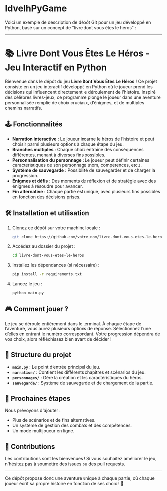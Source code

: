 # ldvelhPyGame
Voici un exemple de description de dépôt Git pour un jeu développé en Python, basé sur un concept de "livre dont vous êtes le héros" :

---

# 📚 Livre Dont Vous Êtes Le Héros - Jeu Interactif en Python

Bienvenue dans le dépôt du jeu **Livre Dont Vous Êtes Le Héros** ! Ce projet consiste en un jeu interactif développé en Python où le joueur prend les décisions qui influencent directement le déroulement de l’histoire. Inspiré des célèbres livres-jeux, ce programme plonge le joueur dans une aventure personnalisée remplie de choix cruciaux, d’énigmes, et de multiples chemins narratifs.

## 🕹️ Fonctionnalités

- **Narration interactive** : Le joueur incarne le héros de l’histoire et peut choisir parmi plusieurs options à chaque étape du jeu.
- **Branches multiples** : Chaque choix entraîne des conséquences différentes, menant à diverses fins possibles.
- **Personnalisation du personnage** : Le joueur peut définir certaines caractéristiques de son personnage (nom, compétences, etc.).
- **Système de sauvegarde** : Possibilité de sauvegarder et de charger la progression.
- **Énigmes et défis** : Des moments de réflexion et de stratégie avec des énigmes à résoudre pour avancer.
- **Fin alternative** : Chaque partie est unique, avec plusieurs fins possibles en fonction des décisions prises.

## 🛠️ Installation et utilisation

1. Clonez ce dépôt sur votre machine locale :
   ```bash
   git clone https://github.com/votre_nom/livre-dont-vous-etes-le-heros.git
   ```
   
2. Accédez au dossier du projet :
   ```bash
   cd livre-dont-vous-etes-le-heros
   ```

3. Installez les dépendances (si nécessaire) :
   ```bash
   pip install -r requirements.txt
   ```

4. Lancez le jeu :
   ```bash
   python main.py
   ```

## 🎮 Comment jouer ?

Le jeu se déroule entièrement dans le terminal. À chaque étape de l’aventure, vous aurez plusieurs options de réponse. Sélectionnez l’une d’elles en entrant le numéro correspondant. Votre progression dépendra de vos choix, alors réfléchissez bien avant de décider !

## 🧩 Structure du projet

- **`main.py`** : Le point d’entrée principal du jeu.
- **`narration/`** : Contient les différents chapitres et scénarios du jeu.
- **`personnages/`** : Gère la création et les caractéristiques du héros.
- **`sauvegarde/`** : Système de sauvegarde et de chargement de la partie.

## 🚀 Prochaines étapes

Nous prévoyons d'ajouter :

- Plus de scénarios et de fins alternatives.
- Un système de gestion des combats et des compétences.
- Un mode multijoueur en ligne.

## 🤝 Contributions

Les contributions sont les bienvenues ! Si vous souhaitez améliorer le jeu, n'hésitez pas à soumettre des issues ou des pull requests.

---

Ce dépôt propose donc une aventure unique à chaque partie, où chaque joueur écrit sa propre histoire en fonction de ses choix ! 🎲
